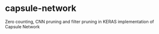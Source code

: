 # capsule-network
Zero counting, CNN pruning and filter pruning in KERAS implementation of Capsule Network
